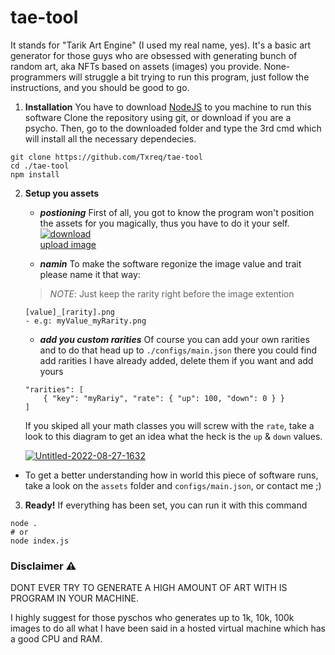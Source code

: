 # tae-tool
It stands for "Tarik Art Engine" (I used my real name, yes). It's a basic  art generator for those guys who are obsessed with generating bunch of random art, aka NFTs based on assets (images) you provide.
None-programmers will struggle a bit trying to run this program, just follow the instructions, and you should be good to go.
1. **Installation**
You have to download [NodeJS](https://nodejs.org/en/) to you machine to run this software
Clone the repository using git, or download if you are a psycho. Then, go to the downloaded folder and type the 3rd cmd which will install all the necessary dependecies.
```
git clone https://github.com/Txreq/tae-tool
cd ./tae-tool
npm install
```
2. **Setup you assets**
	- ***postioning***
First of all, you got to know the program won't position the assets for you magically, thus you have to do it your self.
	<a href="https://ibb.co/WtD7LJp"><img src="https://i.ibb.co/HdNRj8p/download.png" alt="download" border="0"></a><br /><a target='_blank' href='https://imgbb.com/'>upload image</a><br />

	- ***namin***
	To make the software regonize the image value and trait please name it that way:
	 > *NOTE*:  Just keep the rarity right before the image extention
	```
	[value]_[rarity].png
	- e.g: myValue_myRarity.png
	```
	- ***add you custom rarities***
	Of course you can add your own rarities and to do that head up to `./configs/main.json` there you could find add rarities I have already added, delete them if you want and add yours
	```
	"rarities": [
		{ "key": "myRariy", "rate": { "up": 100, "down": 0 } }
	]
	```
	If you skiped all your math classes you will screw with the `rate`, take a look to this diagram to get an idea what the heck is the `up` & `down` values.

	<a href="https://ibb.co/fqd2wvw"><img src="https://i.ibb.co/mb5GW8W/Untitled-2022-08-27-1632.png" alt="Untitled-2022-08-27-1632" border="0"></a><br />
 
- To get a better understanding how in world this piece of software runs, take a look on the `assets` folder and `configs/main.json`, or contact me ;)

3. **Ready!**
If everything has been set, you can run it with this command
```
node .
# or
node index.js
```


###  Disclaimer ⚠️
DONT EVER TRY TO GENERATE A HIGH AMOUNT OF ART WITH IS PROGRAM IN YOUR MACHINE.

I highly suggest for those pyschos who generates up to 1k, 10k, 100k images to do all what I have been said in a hosted virtual machine which has a good CPU and RAM.
